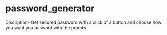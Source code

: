 # password_generator

Discription- Get secured password with a click of a button and choose how you want you pasword with the promts.

